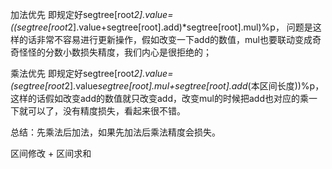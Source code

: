 加法优先
即规定好segtree[root*2].value=((segtree[root*2].value+segtree[root].add)*segtree[root].mul)%p，
问题是这样的话非常不容易进行更新操作，假如改变一下add的数值，mul也要联动变成奇奇怪怪的分数小数损失精度，我们内心是很拒绝的；

乘法优先
即规定好segtree[root*2].value=(segtree[root*2].value*segtree[root].mul+segtree[root].add*(本区间长度))%p，
这样的话假如改变add的数值就只改变add，改变mul的时候把add也对应的乘一下就可以了，没有精度损失，看起来很不错。

总结：先乘法后加法，如果先加法后乘法精度会损失。

区间修改 + 区间求和 
